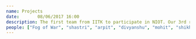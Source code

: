 ```yaml
---
name: Projects
date:       08/06/2017 16:00
description: The first team from IITK to participate in NIOT. Our 3rd robot "Varun" was build by this team.
people: ["Fog of War", "shastri", "arpit", "divyanshu", "mohit", "shikher", "shibhansh", "jayant", "mayank", "soumye", "prakhar", "siddsax", "akash", "muli", "harsh", "ritvik", "pawan", "pankaj", "manish", "chopra"]
---
```


